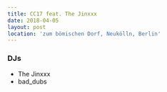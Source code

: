```yaml
---
title: CC17 feat. The Jinxxx
date: 2018-04-05
layout: post
location: 'zum bömischen Dorf, Neukölln, Berlin' 
---
```


### DJs
- The Jinxxx
- bad_dubs
